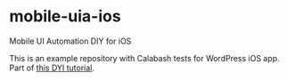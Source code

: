 # mobile-uia-ios

Mobile UI Automation DIY for iOS

This is an example repository with Calabash tests for WordPress iOS app. Part of [this DYI tutorial](https://github.com/mgrebenets/mobile-uia-diy).
